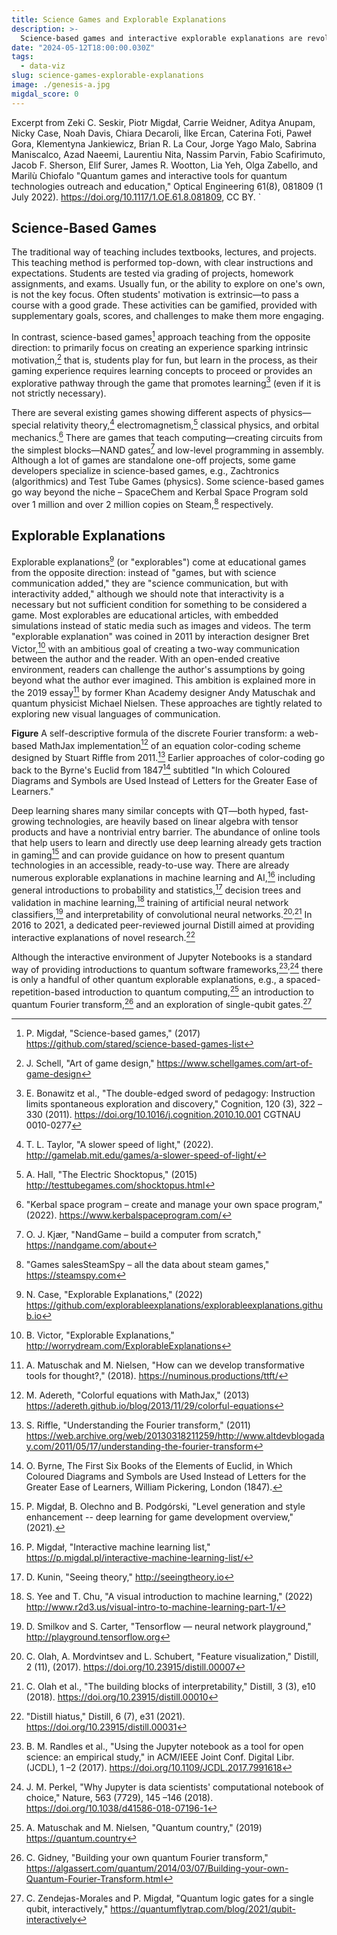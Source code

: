 ```yaml
---
title: Science Games and Explorable Explanations
description: >-
  Science-based games and interactive explorable explanations are revolutionizing education, making complex topics like physics and machine learning accessible and fun.
date: "2024-05-12T18:00:00.030Z"
tags:
  - data-viz
slug: science-games-explorable-explanations
image: ./genesis-a.jpg
migdal_score: 0
---
```


Excerpt from Zeki C. Seskir, Piotr Migdał, Carrie Weidner, Aditya Anupam, Nicky Case, Noah Davis, Chiara Decaroli, İlke Ercan, Caterina Foti, Paweł Gora, Klementyna Jankiewicz, Brian R. La Cour, Jorge Yago Malo, Sabrina Maniscalco, Azad Naeemi, Laurentiu Nita, Nassim Parvin, Fabio Scafirimuto, Jacob F. Sherson, Elif Surer, James R. Wootton, Lia Yeh, Olga Zabello, and Marilù Chiofalo "Quantum games and interactive tools for quantum technologies outreach and education," Optical Engineering 61(8), 081809 (1 July 2022). https://doi.org/10.1117/1.OE.61.8.081809, CC BY.
`

## Science-Based Games

The traditional way of teaching includes textbooks, lectures, and projects. This teaching method is performed top-down, with clear instructions and expectations. Students are tested via grading of projects, homework assignments, and exams. Usually fun, or the ability to explore on one's own, is not the key focus. Often students' motivation is extrinsic—to pass a course with a good grade. These activities can be gamified, provided with supplementary goals, scores, and challenges to make them more engaging.

In contrast, science-based games[^29] approach teaching from the opposite direction: to primarily focus on creating an experience sparking intrinsic motivation,[^89] that is, students play for fun, but learn in the process, as their gaming experience requires learning concepts to proceed or provides an explorative pathway through the game that promotes learning[^90] (even if it is not strictly necessary).

There are several existing games showing different aspects of physics—special relativity theory,[^91] electromagnetism,[^92] classical physics, and orbital mechanics.[^93] There are games that teach computing—creating circuits from the simplest blocks—NAND gates[^94] and low-level programming in assembly. Although a lot of games are standalone one-off projects, some game developers specialize in science-based games, e.g., Zachtronics (algorithmics) and Test Tube Games (physics). Some science-based games go way beyond the niche – SpaceChem and Kerbal Space Program sold over 1 million and over 2 million copies on Steam,[^95] respectively.

## Explorable Explanations

Explorable explanations[^96] (or "explorables") come at educational games from the opposite direction: instead of "games, but with science communication added," they are "science communication, but with interactivity added," although we should note that interactivity is a necessary but not sufficient condition for something to be considered a game. Most explorables are educational articles, with embedded simulations instead of static media such as images and videos. The term "explorable explanation" was coined in 2011 by interaction designer Bret Victor,[^97] with an ambitious goal of creating a two-way communication between the author and the reader. With an open-ended creative environment, readers can challenge the author's assumptions by going beyond what the author ever imagined. This ambition is explained more in the 2019 essay[^98] by former Khan Academy designer Andy Matuschak and quantum physicist Michael Nielsen. These approaches are tightly related to exploring new visual languages of communication.

**Figure** A self-descriptive formula of the discrete Fourier transform: a web-based MathJax implementation[^99] of an equation color-coding scheme designed by Stuart Riffle from 2011.[^100] Earlier approaches of color-coding go back to the Byrne's Euclid from 1847[^101] subtitled "In which Coloured Diagrams and Symbols are Used Instead of Letters for the Greater Ease of Learners."

Deep learning shares many similar concepts with QT—both hyped, fast-growing technologies, are heavily based on linear algebra with tensor products and have a nontrivial entry barrier. The abundance of online tools that help users to learn and directly use deep learning already gets traction in gaming[^102] and can provide guidance on how to present quantum technologies in an accessible, ready-to-use way. There are already numerous explorable explanations in machine learning and AI,[^103] including general introductions to probability and statistics,[^104] decision trees and validation in machine learning,[^105] training of artificial neural network classifiers,[^106] and interpretability of convolutional neural networks.[^107]<sup>,</sup>[^108] In 2016 to 2021, a dedicated peer-reviewed journal Distill aimed at providing interactive explanations of novel research.[^109]

Although the interactive environment of Jupyter Notebooks is a standard way of providing introductions to quantum software frameworks,[^110]<sup>,</sup>[^111] there is only a handful of other quantum explorable explanations, e.g., a spaced-repetition-based introduction to quantum computing,[^112] an introduction to quantum Fourier transform,[^113] and an exploration of single-qubit gates.[^114]

[^29]: P. Migdał, "Science-based games," (2017) https://github.com/stared/science-based-games-list
[^89]: J. Schell, "Art of game design," https://www.schellgames.com/art-of-game-design
[^90]: E. Bonawitz et al., "The double-edged sword of pedagogy: Instruction limits spontaneous exploration and discovery," Cognition, 120 (3), 322 –330 (2011). https://doi.org/10.1016/j.cognition.2010.10.001 CGTNAU 0010-0277
[^91]: T. L. Taylor, "A slower speed of light," (2022). http://gamelab.mit.edu/games/a-slower-speed-of-light/
[^92]: A. Hall, "The Electric Shocktopus," (2015) http://testtubegames.com/shocktopus.html
[^93]: "Kerbal space program – create and manage your own space program," (2022). https://www.kerbalspaceprogram.com/
[^94]: O. J. Kjær, "NandGame – build a computer from scratch," https://nandgame.com/about
[^95]: "Games salesSteamSpy – all the data about steam games," https://steamspy.com
[^96]: N. Case, "Explorable Explanations," (2022) https://github.com/explorableexplanations/explorableexplanations.github.io
[^97]: B. Victor, "Explorable Explanations," http://worrydream.com/ExplorableExplanations
[^98]: A. Matuschak and M. Nielsen, "How can we develop transformative tools for thought?," (2018). https://numinous.productions/ttft/
[^99]: M. Adereth, "Colorful equations with MathJax," (2013) https://adereth.github.io/blog/2013/11/29/colorful-equations
[^100]: S. Riffle, "Understanding the Fourier transform," (2011) https://web.archive.org/web/20130318211259/http://www.altdevblogaday.com/2011/05/17/understanding-the-fourier-transform
[^101]: O. Byrne, The First Six Books of the Elements of Euclid, in Which Coloured Diagrams and Symbols are Used Instead of Letters for the Greater Ease of Learners, William Pickering, London (1847).
[^102]: P. Migdał, B. Olechno and B. Podgórski, "Level generation and style enhancement -- deep learning for game development overview," (2021).
[^103]: P. Migdał, "Interactive machine learning list," https://p.migdal.pl/interactive-machine-learning-list/
[^104]: D. Kunin, "Seeing theory," http://seeingtheory.io
[^105]: S. Yee and T. Chu, "A visual introduction to machine learning," (2022) http://www.r2d3.us/visual-intro-to-machine-learning-part-1/
[^106]: D. Smilkov and S. Carter, "Tensorflow — neural network playground," http://playground.tensorflow.org
[^107]: C. Olah, A. Mordvintsev and L. Schubert, "Feature visualization," Distill, 2 (11), (2017). https://doi.org/10.23915/distill.00007
[^108]: C. Olah et al., "The building blocks of interpretability," Distill, 3 (3), e10 (2018). https://doi.org/10.23915/distill.00010
[^109]: "Distill hiatus," Distill, 6 (7), e31 (2021). https://doi.org/10.23915/distill.00031
[^110]: B. M. Randles et al., "Using the Jupyter notebook as a tool for open science: an empirical study," in ACM/IEEE Joint Conf. Digital Libr. (JCDL), 1 –2 (2017). https://doi.org/10.1109/JCDL.2017.7991618
[^111]: J. M. Perkel, "Why Jupyter is data scientists' computational notebook of choice," Nature, 563 (7729), 145 –146 (2018). https://doi.org/10.1038/d41586-018-07196-1
[^112]: A. Matuschak and M. Nielsen, "Quantum country," (2019) https://quantum.country
[^113]: C. Gidney, "Building your own quantum Fourier transform," https://algassert.com/quantum/2014/03/07/Building-your-own-Quantum-Fourier-Transform.html
[^114]: C. Zendejas-Morales and P. Migdał, "Quantum logic gates for a single qubit, interactively," https://quantumflytrap.com/blog/2021/qubit-interactively
